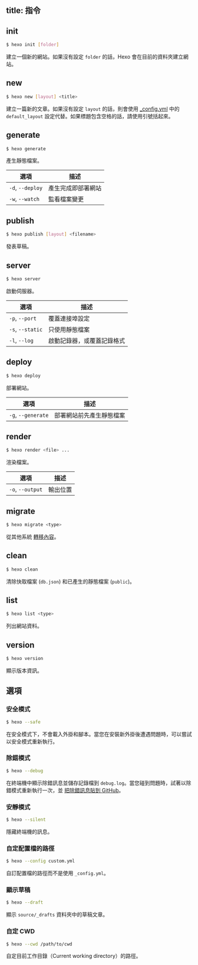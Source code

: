 title: 指令
---
## init

``` bash
$ hexo init [folder]
```

建立一個新的網站。如果沒有設定 `folder` 的話，Hexo 會在目前的資料夾建立網站。

## new

``` bash
$ hexo new [layout] <title>
```

建立一篇新的文章。如果沒有設定 `layout` 的話，則會使用 [_config.yml](configuration.html) 中的 `default_layout` 設定代替。如果標題包含空格的話，請使用引號括起來。

## generate

``` bash
$ hexo generate
```

產生靜態檔案。

選項 | 描述
--- | ---
`-d`, `--deploy` | 產生完成即部署網站
`-w`, `--watch` | 監看檔案變更

## publish

``` bash
$ hexo publish [layout] <filename>
```

發表草稿。

## server

``` bash
$ hexo server
```

啟動伺服器。

選項 | 描述
--- | ---
`-p`, `--port` | 覆蓋連接埠設定
`-s`, `--static` | 只使用靜態檔案
`-l`, `--log` | 啟動記錄器，或覆蓋記錄格式

## deploy

``` bash
$ hexo deploy
```

部署網站。

選項 | 描述
--- | ---
`-g`, `--generate` | 部署網站前先產生靜態檔案

## render

``` bash
$ hexo render <file> ...
```

渲染檔案。

選項 | 描述
--- | ---
`-o`, `--output` | 輸出位置

## migrate

``` bash
$ hexo migrate <type>
```

從其他系統 [轉移內容](migration.html)。

## clean

``` bash
$ hexo clean
```

清除快取檔案 (`db.json`) 和已產生的靜態檔案 (`public`)。

## list

``` bash
$ hexo list <type>
```

列出網站資料。

## version

``` bash
$ hexo version
```

顯示版本資訊。

## 選項

### 安全模式

``` bash
$ hexo --safe
```

在安全模式下，不會載入外掛和腳本。當您在安裝新外掛後遭遇問題時，可以嘗試以安全模式重新執行。

### 除錯模式

``` bash
$ hexo --debug
```

在終端機中顯示除錯訊息並儲存記錄檔到 `debug.log`。當您碰到問題時，試著以除錯模式重新執行一次，並 [把除錯訊息貼到 GitHub](https://github.com/hexojs/hexo/issues/new)。

### 安靜模式

``` bash
$ hexo --silent
```

隱藏終端機的訊息。

### 自定配置檔的路徑

``` bash
$ hexo --config custom.yml
```

自訂配置檔的路徑而不是使用 `_config.yml`。

### 顯示草稿

``` bash
$ hexo --draft
```

顯示 `source/_drafts` 資料夾中的草稿文章。

### 自定 CWD

``` bash
$ hexo --cwd /path/to/cwd
```

自定目前工作目錄（Current working directory）的路徑。
